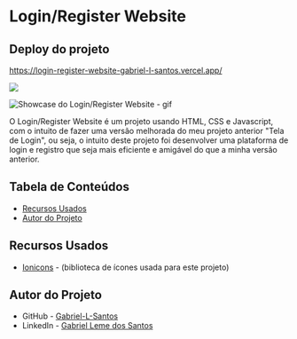 # Login/Register Website

## Deploy do projeto

<https://login-register-website-gabriel-l-santos.vercel.app/>

<img src="http://img.shields.io/static/v1?label=STATUS&message=CONCLUIDO&color=GREEN&style=for-the-badge"/>
</p>

![Showcase do Login/Register Website - gif](./assets/img-gif-readme/login-register-website-showcase.gif)

O Login/Register Website é um projeto usando HTML, CSS e Javascript, com o intuito de fazer uma versão melhorada do meu projeto anterior "Tela de Login", ou seja, o intuito deste projeto foi desenvolver uma plataforma de login e registro que seja mais eficiente e amigável do que a minha versão anterior.

## Tabela de Conteúdos

- [Recursos Usados](#recursos-usados)
- [Autor do Projeto](#autor-do-projeto)

## Recursos Usados

- [Ionicons](https://ionic.io/ionicons) - (biblioteca de ícones usada para este projeto)

## Autor do Projeto

- GitHub - [Gabriel-L-Santos](https://github.com/Gabriel-L-Santos)
- LinkedIn - [Gabriel Leme dos Santos](https://www.linkedin.com/in/gabriel-leme-dos-santos/)